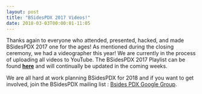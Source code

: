```yaml
---
layout: post
title: "BSidesPDX 2017 Videos!"
date: 2018-03-03T00:00:01-11:05
---
```


Thanks again to everyone who attended, presented, hacked, and made BSidesPDX 2017 one for the ages! As mentioned during the closing ceremony, we had a videographer this year! We are currently in the process of uploading all videos to YouTube. The BSidesPDX 2017 Playlist can be found [**here**](https://www.youtube.com/playlist?list=PLqdWoaf0o9zdFw9zbAfla4_NUibvkI8Ym) and will continually be updated in the coming weeks.

We are all hard at work planning BSidesPDX for 2018 and if you want to get involved, join the BSidesPDX mailing list : [Bsides PDX Google Group](https://groups.google.com/forum/#!forum/bsidespdx).
